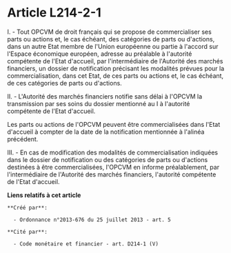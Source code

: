 # Article L214-2-1

I. - Tout OPCVM de droit français qui se propose de commercialiser ses parts ou actions et, le cas échéant, des catégories de
parts ou d'actions, dans un autre Etat membre de l'Union européenne ou partie à l'accord sur l'Espace économique européen,
adresse au préalable à l'autorité compétente de l'Etat d'accueil, par l'intermédiaire de l'Autorité des marchés financiers,
un dossier de notification précisant les modalités prévues pour la commercialisation, dans cet Etat, de ces parts ou actions
et, le cas échéant, de ces catégories de parts ou d'actions.

II. - L'Autorité des marchés financiers notifie sans délai à l'OPCVM la transmission par ses soins du dossier mentionné au I
à l'autorité compétente de l'Etat d'accueil.

Les parts ou actions de l'OPCVM peuvent être commercialisées dans l'Etat d'accueil à compter de la date de la notification
mentionnée à l'alinéa précédent.

III. - En cas de modification des modalités de commercialisation indiquées dans le dossier de notification ou des catégories
de parts ou d'actions destinées à être commercialisées, l'OPCVM en informe préalablement, par l'intermédiaire de l'Autorité
des marchés financiers, l'autorité compétente de l'Etat d'accueil.

**Liens relatifs à cet article**

	**Créé par**:

	  - Ordonnance n°2013-676 du 25 juillet 2013 - art. 5

	**Cité par**:

	  - Code monétaire et financier - art. D214-1 (V)
